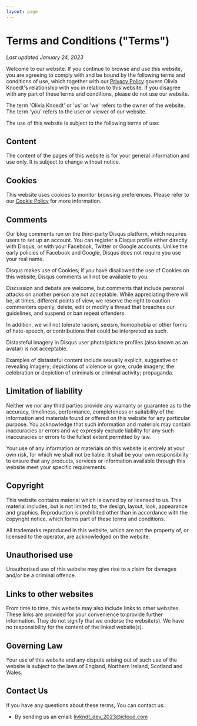 ```yaml
---
layout: page
---
```


# Terms and Conditions ("Terms")

_Last updated January 24, 2023_

Welcome to our website. If you continue to browse and use this website, you are agreeing to comply with and be bound 
by the following terms and conditions of use, which together with our [Privacy Policy](/privacy-policy.html) govern 
Olivia Knoedt's relationship with you in relation to this website. If you disagree with any part of these terms and 
conditions, please do not use our website.

The term 'Olivia Knoedt' or 'us' or 'we' refers to the owner of the website. The term 'you' refers to the user or 
viewer of our website.

The use of this website is subject to the following terms of use:

## Content
The content of the pages of this website is for your general information and use only. 
It is subject to change without notice.

## Cookies
This website uses cookies to monitor browsing preferences. Please refer to our [Cookie Policy](/cookie-policy.html) 
for more information.

## Comments
Our blog comments run on the third-party Disqus platform, which requires users to set up an account.
You can register a Disqus profile either directly with Disqus, or with your Facebook, Twitter or Google accounts.
Unlike the early policies of Facebook and Google, Disqus does not require you use your real name.

Disqus makes use of Cookies; if you have disallowed the use of Cookies on this website, Disqus comments will not be 
available to you.

Discussion and debate are welcome, but comments that include personal attacks on another person are not acceptable.
While appreciating there will be, at times, different points of view, we reserve the right to caution 
commenters openly, delete, edit or modify a thread that breaches our guidelines, and suspend or ban repeat offenders.

In addition, we will not tolerate racism, sexism, homophobia or other forms of hate-speech, or contributions 
that could be interpreted as such.

Distasteful imagery in Disqus user photo/picture profiles (also known as an avatar) is not acceptable.

Examples of distasteful content include sexually explicit, suggestive or revealing imagery; depictions of violence 
or gore; crude imagery; the celebration or depiction of criminals or criminal activity; propaganda.

## Limitation of liability
Neither we nor any third parties provide any warranty or guarantee as to the accuracy, timeliness, performance, 
completeness or suitability of the information and materials found or offered on this website for any particular 
purpose. You acknowledge that such information and materials may contain inaccuracies or errors and we expressly 
exclude liability for any such inaccuracies or errors to the fullest extent permitted by law.

Your use of any information or materials on this website is entirely at your own risk, for which we shall not be liable. 
It shall be your own responsibility to ensure that any products, services or information available through this website 
meet your specific requirements.

## Copyright
This website contains material which is owned by or licensed to us. This material includes, but is not limited to, 
the design, layout, look, appearance and graphics. Reproduction is prohibited other than in accordance with the 
copyright notice, which forms part of these terms and conditions.

All trademarks reproduced in this website, which are not the property of, or licensed to the operator, 
are acknowledged on the website.

## Unauthorised use
Unauthorised use of this website may give rise to a claim for damages and/or be a criminal offence.

## Links to other websites
From time to time, this website may also include links to other websites. These links are provided for your 
convenience to provide further information. They do not signify that we endorse the website(s). We have no 
responsibility for the content of the linked website(s).

## Governing Law
Your use of this website and any dispute arising out of such use of the website is subject to the laws of England, Northern Ireland, Scotland and Wales.

## Contact Us
If you have any questions about these terms, You can contact us:

- By sending us an email: livkndt_dev_2023@icloud.com
